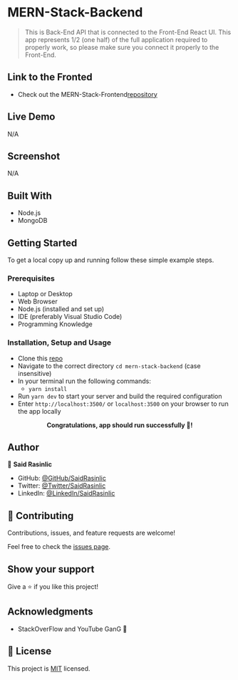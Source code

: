 # MERN-Stack-Backend

> This is Back-End API that is connected to the Front-End React UI. This app represents 1/2 (one half) of the full application required to properly work, so please make sure you connect it properly to the Front-End.


## Link to the Fronted

- Check out the MERN-Stack-Frontend[repository](https://github.com/SaidRasinlic/MERN-Stack-Fronted.git)


## Live Demo

N/A


## Screenshot

N/A
<!-- <p align="center"><img src="./app/assets/images/Project-Snapshot.png" alt="Project Snapshot" /> -->


## Built With

- Node.js
- MongoDB

## Getting Started

To get a local copy up and running follow these simple example steps.


### Prerequisites

- Laptop or Desktop
- Web Browser
- Node.js (installed and set up)
- IDE (preferably Visual Studio Code)
- Programming Knowledge

### Installation, Setup and Usage

- Clone this [repo](https://github.com/SaidRasinlic/MERN-Stack-Backend)
- Navigate to the correct directory `cd mern-stack-backend` (case insensitive)
- In your terminal run the following commands:
  - `yarn install`
- Run `yarn dev` to start your server and build the required configuration
- Enter `http://localhost:3500/` or `localhost:3500` on your browser to run the app locally


**<p align="center">Congratulations, app should run successfully 🎉!</p>**

## Author

👤 **Said Rasinlic**

- GitHub: [@GitHub/SaidRasinlic](https://github.com/SaidRasinlic)
- Twitter: [@Twitter/SaidRasinlic](https://twitter.com/SaidRasinlic)
- LinkedIn: [@LinkedIn/SaidRasinlic](https://www.linkedin.com/in/SaidRasinlic)


## 🤝 Contributing

Contributions, issues, and feature requests are welcome!

Feel free to check the [issues page](../../issues/).

## Show your support

Give a ⭐️ if you like this project!

## Acknowledgments

- StackOverFlow and YouTube GanG 🙌

## 📝 License

This project is [MIT](LICENSE) licensed.
